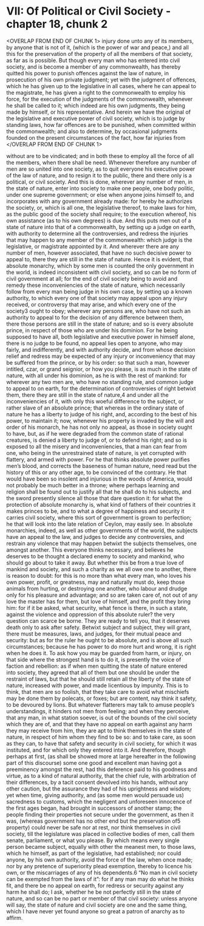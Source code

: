 # VII: Of Political or Civil Society - chapter 18, chunk 2

<OVERLAP FROM END OF CHUNK 1>
injury done unto any of its members, by anyone that is not of it, (which is the power of war and peace,) and all this for the preservation of the property of all the members of that society, as far as is possible. But though every man who has entered into civil society, and is become a member of any commonwealth, has thereby quitted his power to punish offences against the law of nature, in prosecution of his own private judgment; yet with the judgment of offences, which he has given up to the legislative in all cases, where he can appeal to the magistrate, he has given a right to the commonwealth to employ his force, for the execution of the judgments of the commonwealth, whenever he shall be called to it; which indeed are his own judgments, they being made by himself, or his representative. And herein we have the original of the legislative and executive power of civil society, which is to judge by standing laws, how far offences are to be punished, when committed within the commonwealth; and also to determine, by occasional judgments founded on the present circumstances of the fact, how far injuries from
</OVERLAP FROM END OF CHUNK 1>

without are to be vindicated; and in both these to employ all the force of all the members, when there shall be need. Whenever therefore any number of men are so united into one society, as to quit everyone his executive power of the law of nature, and to resign it to the public, there and there only is a political, or civil society. And this is done, wherever any number of men, in the state of nature, enter into society to make one people, one body politic, under one supreme government; or else when anyone joins himself to, and incorporates with any government already made: for hereby he authorizes the society, or, which is all one, the legislative thereof, to make laws for him, as the public good of the society shall require; to the execution whereof, his own assistance (as to his own degrees) is due. And this puts men out of a state of nature into that of a commonwealth, by setting up a judge on earth, with authority to determine all the controversies, and redress the injuries that may happen to any member of the commonwealth: which judge is the legislative, or magistrate appointed by it. And wherever there are any number of men, however associated, that have no such decisive power to appeal to, there they are still in the state of nature. Hence it is evident, that absolute monarchy, which by some men is counted the only government in the world, is indeed inconsistent with civil society, and so can be no form of civil government at all; for the end of civil society being to avoid and remedy these inconveniencies of the state of nature, which necessarily follow from every man being judge in his own case, by setting up a known authority, to which every one of that society may appeal upon any injury received, or controversy that may arise, and which every one of the society3 ought to obey; wherever any persons are, who have not such an authority to appeal to for the decision of any difference between them, there those persons are still in the state of nature; and so is every absolute prince, in respect of those who are under his dominion. For he being supposed to have all, both legislative and executive power in himself alone, there is no judge to be found, no appeal lies open to anyone, who may fairly, and indifferently, and with authority decide, and from whose decision relief and redress may be expected of any injury or inconveniency that may be suffered from the prince, or by his order: so that such a man, however intitled, czar, or grand seignior, or how you please, is as much in the state of nature, with all under his dominion, as he is with the rest of mankind: for wherever any two men are, who have no standing rule, and common judge to appeal to on earth, for the determination of controversies of right betwixt them, there they are still in the state of nature,4 and under all the inconveniencies of it, with only this woeful difference to the subject, or rather slave of an absolute prince; that whereas in the ordinary state of nature he has a liberty to judge of his right, and, according to the best of his power, to maintain it; now, whenever his property is invaded by the will and order of his monarch, he has not only no appeal, as those in society ought to have, but, as if he were degraded from the common state of rational creatures, is denied a liberty to judge of, or to defend his right; and so is exposed to all the misery and inconveniencies, that a man can fear from one, who being in the unrestrained state of nature, is yet corrupted with flattery, and armed with power. For he that thinks absolute power purifies men’s blood, and corrects the baseness of human nature, need read but the history of this or any other age, to be convinced of the contrary. He that would have been so insolent and injurious in the woods of America, would not probably be much better in a throne; where perhaps learning and religion shall be found out to justify all that he shall do to his subjects, and the sword presently silence all those that dare question it: for what the protection of absolute monarchy is, what kind of fathers of their countries it makes princes to be, and to what a degree of happiness and security it carries civil society, where this sort of government is grown to perfection; he that will look into the late relation of Ceylon, may easily see. In absolute monarchies, indeed, as well as other governments of the world, the subjects have an appeal to the law, and judges to decide any controversies, and restrain any violence that may happen betwixt the subjects themselves, one amongst another. This everyone thinks necessary, and believes he deserves to be thought a declared enemy to society and mankind, who should go about to take it away. But whether this be from a true love of mankind and society, and such a charity as we all owe one to another, there is reason to doubt: for this is no more than what every man, who loves his own power, profit, or greatness, may and naturally must do, keep those animals from hurting, or destroying one another, who labour and drudge only for his pleasure and advantage; and so are taken care of, not out of any love the master has for them, but love of himself, and the profit they bring him: for if it be asked, what security, what fence is there, in such a state, against the violence and oppression of this absolute ruler? the very question can scarce be borne. They are ready to tell you, that it deserves death only to ask after safety. Betwixt subject and subject, they will grant, there must be measures, laws, and judges, for their mutual peace and security: but as for the ruler he ought to be absolute, and is above all such circumstances; because he has power to do more hurt and wrong, it is right when he does it. To ask how you may be guarded from harm, or injury, on that side where the strongest hand is to do it, is presently the voice of faction and rebellion: as if when men quitting the state of nature entered into society, they agreed that all of them but one should be under the restraint of laws, but that he should still retain all the liberty of the state of nature, increased with power, and made licentious by impunity. This is to think, that men are so foolish, that they take care to avoid what mischiefs may be done them by polecats, or foxes; but are content, nay think it safety, to be devoured by lions. But whatever flatterers may talk to amuse people’s understandings, it hinders not men from feeling; and when they perceive, that any man, in what station soever, is out of the bounds of the civil society which they are of, and that they have no appeal on earth against any harm they may receive from him, they are apt to think themselves in the state of nature, in respect of him whom they find to be so: and to take care, as soon as they can, to have that safety and security in civil society, for which it was instituted, and for which only they entered into it. And therefore, though perhaps at first, (as shall be showed more at large hereafter in the following part of this discourse) some one good and excellent man having got a preeminency amongst the rest, had this deference paid to his goodness and virtue, as to a kind of natural authority, that the chief rule, with arbitration of their differences, by a tacit consent devolved into his hands, without any other caution, but the assurance they had of his uprightness and wisdom; yet when time, giving authority, and (as some men would persuade us) sacredness to customs, which the negligent and unforeseen innocence of the first ages began, had brought in successors of another stamp; the people finding their properties not secure under the government, as then it was, (whereas government has no other end but the preservation of5 property) could never be safe nor at rest, nor think themselves in civil society, till the legislature was placed in collective bodies of men, call them senate, parliament, or what you please. By which means every single person became subject, equally with other the meanest men, to those laws, which he himself, as part of the legislative, had established; nor could anyone, by his own authority, avoid the force of the law, when once made; nor by any pretence of superiority plead exemption, thereby to licence his own, or the miscarriages of any of his dependents.6 “No man in civil society can be exempted from the laws of it”: for if any man may do what he thinks fit, and there be no appeal on earth, for redress or security against any harm he shall do; I ask, whether he be not perfectly still in the state of nature, and so can be no part or member of that civil society: unless anyone will say, the state of nature and civil society are one and the same thing, which I have never yet found anyone so great a patron of anarchy as to affirm.